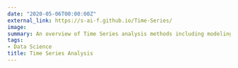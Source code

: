 ```yaml
---
date: "2020-05-06T00:00:00Z"
external_link: https://s-ai-f.github.io/Time-Series/
image: 
summary: An overview of Time Series analysis methods including modeling appoaches, forecasting algorithms and outlier detection processes.
tags: 
- Data Science
title: Time Series Analysis
---
```



